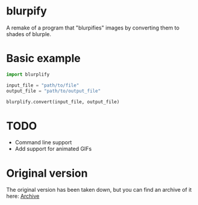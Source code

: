 # blurpify
A remake of a program that "blurpifies" images by converting them to shades of blurple.

# Basic example
```python
import blurplify

input_file = "path/to/file"
output_file = "path/to/output_file"

blurplify.convert(input_file, output_file)
```

# TODO
- Command line support
- Add support for animated GIFs

# Original version
The original version has been taken down, but you can find an archive of it here:
[Archive](https://archive.softwareheritage.org/browse/origin/directory/?origin_url=https://github.com/memethyl/blurpify)